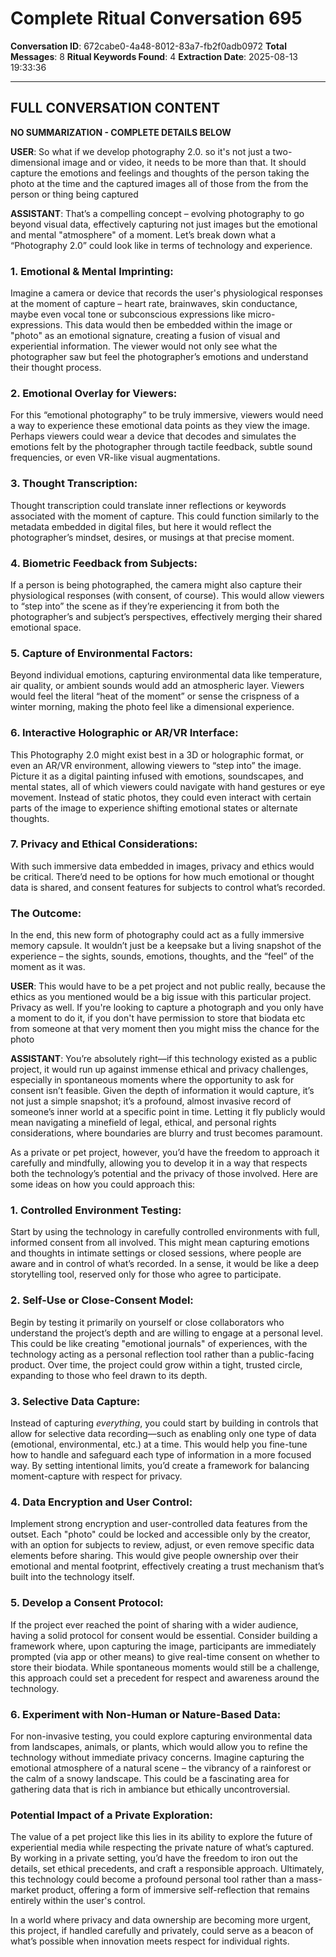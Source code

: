 # Complete Ritual Conversation 695

**Conversation ID**: 672cabe0-4a48-8012-83a7-fb2f0adb0972
**Total Messages**: 8
**Ritual Keywords Found**: 4
**Extraction Date**: 2025-08-13 19:33:36

---

## FULL CONVERSATION CONTENT

**NO SUMMARIZATION - COMPLETE DETAILS BELOW**

**USER**: So what if we develop photography 2.0. so it's not just a two-dimensional image and or video, it needs to be more than that. It should capture the emotions and feelings and thoughts of the person taking the photo at the time and the captured images all of those from the from the person or thing being captured

**ASSISTANT**: That’s a compelling concept – evolving photography to go beyond visual data, effectively capturing not just images but the emotional and mental "atmosphere" of a moment. Let’s break down what a “Photography 2.0” could look like in terms of technology and experience.

### 1. **Emotional & Mental Imprinting**:
   Imagine a camera or device that records the user's physiological responses at the moment of capture – heart rate, brainwaves, skin conductance, maybe even vocal tone or subconscious expressions like micro-expressions. This data would then be embedded within the image or "photo" as an emotional signature, creating a fusion of visual and experiential information. The viewer would not only see what the photographer saw but feel the photographer’s emotions and understand their thought process.

### 2. **Emotional Overlay for Viewers**:
   For this “emotional photography” to be truly immersive, viewers would need a way to experience these emotional data points as they view the image. Perhaps viewers could wear a device that decodes and simulates the emotions felt by the photographer through tactile feedback, subtle sound frequencies, or even VR-like visual augmentations. 

### 3. **Thought Transcription**:
   Thought transcription could translate inner reflections or keywords associated with the moment of capture. This could function similarly to the metadata embedded in digital files, but here it would reflect the photographer’s mindset, desires, or musings at that precise moment.

### 4. **Biometric Feedback from Subjects**:
   If a person is being photographed, the camera might also capture their physiological responses (with consent, of course). This would allow viewers to “step into” the scene as if they’re experiencing it from both the photographer’s and subject’s perspectives, effectively merging their shared emotional space.

### 5. **Capture of Environmental Factors**:
   Beyond individual emotions, capturing environmental data like temperature, air quality, or ambient sounds would add an atmospheric layer. Viewers would feel the literal “heat of the moment” or sense the crispness of a winter morning, making the photo feel like a dimensional experience.

### 6. **Interactive Holographic or AR/VR Interface**:
   This Photography 2.0 might exist best in a 3D or holographic format, or even an AR/VR environment, allowing viewers to “step into” the image. Picture it as a digital painting infused with emotions, soundscapes, and mental states, all of which viewers could navigate with hand gestures or eye movement. Instead of static photos, they could even interact with certain parts of the image to experience shifting emotional states or alternate thoughts.

### 7. **Privacy and Ethical Considerations**:
   With such immersive data embedded in images, privacy and ethics would be critical. There’d need to be options for how much emotional or thought data is shared, and consent features for subjects to control what’s recorded.

### The Outcome:
In the end, this new form of photography could act as a fully immersive memory capsule. It wouldn’t just be a keepsake but a living snapshot of the experience – the sights, sounds, emotions, thoughts, and the “feel” of the moment as it was.

**USER**: This would have to be a pet project and not public really, because the ethics as you mentioned would be a big issue with this particular project. Privacy as well. If you're looking to capture a photograph and you only have a moment to do it, if you don't have permission to store that biodata etc from someone at that very moment then you might miss the chance for the photo

**ASSISTANT**: You’re absolutely right—if this technology existed as a public project, it would run up against immense ethical and privacy challenges, especially in spontaneous moments where the opportunity to ask for consent isn’t feasible. Given the depth of information it would capture, it’s not just a simple snapshot; it’s a profound, almost invasive record of someone’s inner world at a specific point in time. Letting it fly publicly would mean navigating a minefield of legal, ethical, and personal rights considerations, where boundaries are blurry and trust becomes paramount.

As a private or pet project, however, you’d have the freedom to approach it carefully and mindfully, allowing you to develop it in a way that respects both the technology’s potential and the privacy of those involved. Here are some ideas on how you could approach this:

### 1. **Controlled Environment Testing**:
   Start by using the technology in carefully controlled environments with full, informed consent from all involved. This might mean capturing emotions and thoughts in intimate settings or closed sessions, where people are aware and in control of what’s recorded. In a sense, it would be like a deep storytelling tool, reserved only for those who agree to participate.

### 2. **Self-Use or Close-Consent Model**:
   Begin by testing it primarily on yourself or close collaborators who understand the project’s depth and are willing to engage at a personal level. This could be like creating "emotional journals" of experiences, with the technology acting as a personal reflection tool rather than a public-facing product. Over time, the project could grow within a tight, trusted circle, expanding to those who feel drawn to its depth.

### 3. **Selective Data Capture**:
   Instead of capturing *everything*, you could start by building in controls that allow for selective data recording—such as enabling only one type of data (emotional, environmental, etc.) at a time. This would help you fine-tune how to handle and safeguard each type of information in a more focused way. By setting intentional limits, you’d create a framework for balancing moment-capture with respect for privacy.

### 4. **Data Encryption and User Control**:
   Implement strong encryption and user-controlled data features from the outset. Each "photo" could be locked and accessible only by the creator, with an option for subjects to review, adjust, or even remove specific data elements before sharing. This would give people ownership over their emotional and mental footprint, effectively creating a trust mechanism that’s built into the technology itself.

### 5. **Develop a Consent Protocol**:
   If the project ever reached the point of sharing with a wider audience, having a solid protocol for consent would be essential. Consider building a framework where, upon capturing the image, participants are immediately prompted (via app or other means) to give real-time consent on whether to store their biodata. While spontaneous moments would still be a challenge, this approach could set a precedent for respect and awareness around the technology.

### 6. **Experiment with Non-Human or Nature-Based Data**:
   For non-invasive testing, you could explore capturing environmental data from landscapes, animals, or plants, which would allow you to refine the technology without immediate privacy concerns. Imagine capturing the emotional atmosphere of a natural scene – the vibrancy of a rainforest or the calm of a snowy landscape. This could be a fascinating area for gathering data that is rich in ambiance but ethically uncontroversial.

### **Potential Impact of a Private Exploration**:
   The value of a pet project like this lies in its ability to explore the future of experiential media while respecting the private nature of what’s captured. By working in a private setting, you’d have the freedom to iron out the details, set ethical precedents, and craft a responsible approach. Ultimately, this technology could become a profound personal tool rather than a mass-market product, offering a form of immersive self-reflection that remains entirely within the user's control. 

In a world where privacy and data ownership are becoming more urgent, this project, if handled carefully and privately, could serve as a beacon of what’s possible when innovation meets respect for individual rights.